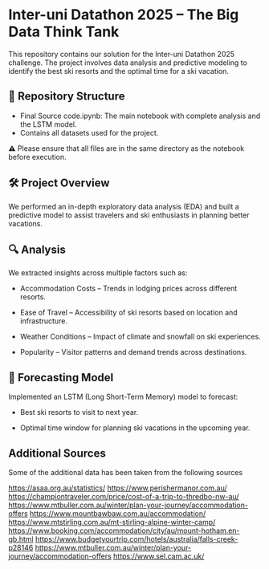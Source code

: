 # **Inter-uni Datathon 2025 – The Big Data Think Tank**

This repository contains our solution for the Inter-uni Datathon 2025 challenge. The project involves data analysis and predictive modeling to identify the best ski resorts and the optimal time for a ski vacation.

## 📂 Repository Structure

- Final Source code.ipynb: The main notebook with complete analysis and the LSTM model.
- Contains all datasets used for the project.

⚠️ Please ensure that all files are in the same directory as the notebook before execution.

## 🛠️ **Project Overview**

We performed an in-depth exploratory data analysis (EDA) and built a predictive model to assist travelers and ski enthusiasts in planning better vacations.

## 🔍 **Analysis**

We extracted insights across multiple factors such as:

- Accommodation Costs – Trends in lodging prices across different resorts.

- Ease of Travel – Accessibility of ski resorts based on location and infrastructure.

- Weather Conditions – Impact of climate and snowfall on ski experiences.

- Popularity – Visitor patterns and demand trends across destinations.

## 🤖 **Forecasting Model**

Implemented an LSTM (Long Short-Term Memory) model to forecast:

- Best ski resorts to visit to next year.

- Optimal time window for planning ski vacations in the upcoming year.

## **Additional Sources**

Some of the additional data has been taken from the following sources

https://asaa.org.au/statistics/
https://www.perishermanor.com.au/
https://championtraveler.com/price/cost-of-a-trip-to-thredbo-nw-au/
https://www.mtbuller.com.au/winter/plan-your-journey/accommodation-offers
https://www.mountbawbaw.com.au/accommodation/
https://www.mtstirling.com.au/mt-stirling-alpine-winter-camp/
https://www.booking.com/accommodation/city/au/mount-hotham.en-gb.html
https://www.budgetyourtrip.com/hotels/australia/falls-creek-p28146
https://www.mtbuller.com.au/winter/plan-your-journey/accommodation-offers
https://www.sel.cam.ac.uk/
